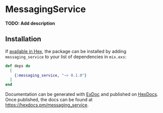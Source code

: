 # MessagingService

**TODO: Add description**

## Installation

If [available in Hex](https://hex.pm/docs/publish), the package can be installed
by adding `messaging_service` to your list of dependencies in `mix.exs`:

```elixir
def deps do
  [
    {:messaging_service, "~> 0.1.0"}
  ]
end
```

Documentation can be generated with [ExDoc](https://github.com/elixir-lang/ex_doc)
and published on [HexDocs](https://hexdocs.pm). Once published, the docs can
be found at <https://hexdocs.pm/messaging_service>.

